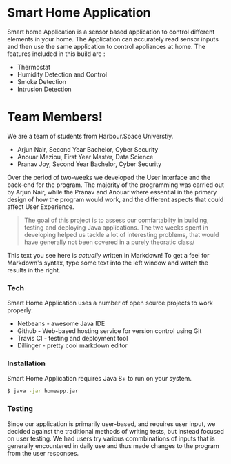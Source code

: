 # Smart Home Application

Smart home Application is a sensor based application to control different elements in your home. The Application can accurately read sensor inputs and then use the same application to control appliances at home. The features included in this build are :

  - Thermostat
  - Humidity Detection and Control
  - Smoke Detection
  - Intrusion Detection

# Team Members!
We are a team of students from Harbour.Space Universtiy. 
  - Arjun Nair, Second Year Bachelor, Cyber Security
  - Anouar Meziou, First Year Master, Data Science
  - Pranav Joy, Second Year Bachelor, Cyber Security

Over the period of two-weeks we developed the User Interface and the back-end for the program. The majority of the programming was carried out by Arjun Nair, while the Pranav and Anouar where essential in the primary design of how the program would work, and the different aspects that could affect User Experience.

> The goal of this project is to assess our
> comfartabilty in building, testing and deploying
> Java applications. The two weeks spent in 
> developing helped us tackle a lot of 
> interesting problems, that would have generally 
> not been covered in a purely theoratic class/

This text you see here is *actually* written in Markdown! To get a feel for Markdown's syntax, type some text into the left window and watch the results in the right.

### Tech

Smart Home Application uses a number of open source projects to work properly:

* Netbeans - awesome Java IDE
* Github - Web-based hosting service for version control using Git
* Travis CI - testing and deployment tool
* Dillinger - pretty cool markdown editor

### Installation

Smart Home Application requires Java 8+ to run on your system.

```sh
$ java -jar homeapp.jar
```

### Testing

Since our application is primarily user-based, and requires user input, we decided against the traditional methods of writing tests, but instead focused on user testing. We had users try various commbinations of inputs that is generally encountered in daily use and thus made changes to the program from the user responses.
